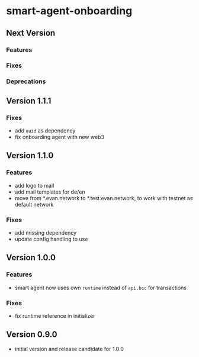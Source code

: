 # smart-agent-onboarding

## Next Version
### Features

### Fixes

### Deprecations


## Version 1.1.1
### Fixes
- add `uuid` as dependency
- fix onboarding agent with new web3


## Version 1.1.0
### Features
- add logo to mail
- add mail templates for de/en
- move from *.evan.network to *.test.evan.network, to work with testnet as default network

### Fixes
- add missing dependency
- update config handling to use


## Version 1.0.0
### Features
- smart agent now uses own `runtime` instead of `api.bcc` for transactions

### Fixes
- fix runtime reference in initializer


## Version 0.9.0
- initial version and release candidate for 1.0.0
